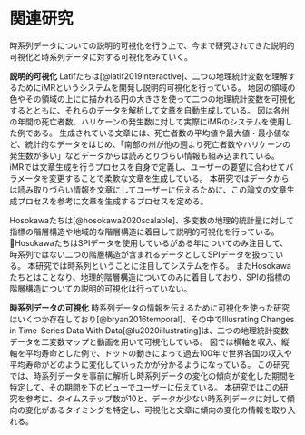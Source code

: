 # 関連研究
時系列データについての説明的可視化を行う上で、今まで研究されてきた説明的可視化と時系列データに対する可視化をみていく。

**説明的可視化** Latifたちは[@latif2019interactive]、二つの地理統計変数を理解するためにiMRというシステムを開発し説明的可視化を行っている。
地図の領域の色やその領域の上にに描かれる円の大きさを使って二つの地理統計変数を可視化するとともに、それらのデータを解析して文章を自動生成している。
図は各州の年間の死亡者数、ハリケーンの発生数に対して実際にiMRのシステムを使用した例である。
生成されている文章には、死亡者数の平均値や最大値・最小値など、統計的なデータをはじめ、「南部の州が他の週より死亡者数やハリケーンの発生数が多い」などデータからは読みとりづらい情報も組み込まれている。
iMRでは文章生成を行うプロセスを自身で定義し、ユーザーの要望に合わせてパラメータを変更することで柔軟な文章を生成している。
本研究ではデータからは読み取りづらい情報を文章にしてユーザーに伝えるために、この論文の文章生成プロセスを参考に文章を生成するプロセスを定める。

Hosokawaたちは[@hosokawa2020scalable]、多変数の地理的統計量に対して指標の階層構造や地域的な階層構造に着目して説明的可視化を行っている。
HosokawaたちはSPIデータを使用しているがある年についてのみ注目して、時系列ではない二つの階層構造が含まれるデータとしてSPIデータを扱っている。
本研究では時系列ということに注目してシステムを作る。
またHosokawaたちとはことなり、地理的階層構造についてのみに着目しており、SPIの指標の階層構造についての説明的可視化は行っていない。

**時系列データの可視化** 時系列データの情報を伝えるために可視化を使った研究はいくつか存在しており[@bryan2016temporal]、その中でIllusrating Changes in Time-Series Data With Data[@lu2020illustrating]は、二つの地理統計変数データを二変数マップと動画を用いて可視化している。
図では横軸を収入、縦軸を平均寿命とした例で、ドットの動きによって過去100年で世界各国の収入や平均寿命がどのように変化していったかが分かるようになっている。
この研究では、時系列データを事前に解析し時系列データの変化の傾向が変化した期間を特定して、その期間を下のビューでユーザーに伝えている。
本研究ではこの研究を参考に、タイムステップ数が10と、データが少ない時系列データに対して傾向の変化があるタイミングを特定し、可視化と文章に傾向の変化の情報を取り入れる。